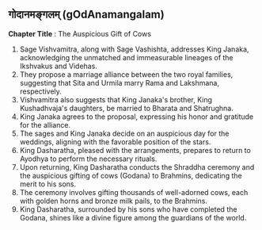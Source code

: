 ## गोदानमङ्गलम् (gOdAnamangalam)

**Chapter Title** : The Auspicious Gift of Cows

1. Sage Vishvamitra, along with Sage Vashishta, addresses King Janaka, acknowledging the unmatched and immeasurable lineages of the Ikshvakus and Videhas.
2. They propose a marriage alliance between the two royal families, suggesting that Sita and Urmila marry Rama and Lakshmana, respectively.
3. Vishvamitra also suggests that King Janaka's brother, King Kushadhvaja's daughters, be married to Bharata and Shatrughna.
4. King Janaka agrees to the proposal, expressing his honor and gratitude for the alliance.
5. The sages and King Janaka decide on an auspicious day for the weddings, aligning with the favorable position of the stars.
6. King Dasharatha, pleased with the arrangements, prepares to return to Ayodhya to perform the necessary rituals.
7. Upon returning, King Dasharatha conducts the Shraddha ceremony and the auspicious gifting of cows (Godana) to Brahmins, dedicating the merit to his sons.
8. The ceremony involves gifting thousands of well-adorned cows, each with golden horns and bronze milk pails, to the Brahmins.
9. King Dasharatha, surrounded by his sons who have completed the Godana, shines like a divine figure among the guardians of the world.
